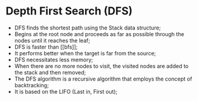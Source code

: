 # Depth First Search (DFS)

- DFS finds the shortest path using the Stack data structure;
- Begins at the root node and proceeds as far as possible through the nodes until it reaches the leaf;
- DFS is faster than [[bfs]];
- It performs better when the target is far from the source;
- DFS necessitates less memory;
- When there are no more nodes to visit, the visited nodes are added to the stack and then removed;
- The DFS algorithm is a recursive algorithm that employs the concept of backtracking;
- It is based on the LIFO (Last in, First out);
